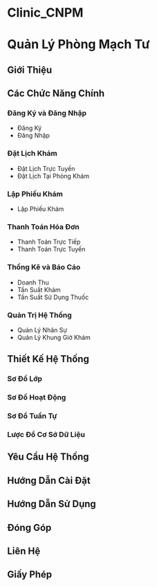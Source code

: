 # Clinic_CNPM

# Quản Lý Phòng Mạch Tư

## Giới Thiệu

## Các Chức Năng Chính

### Đăng Ký và Đăng Nhập
- Đăng Ký
- Đăng Nhập

### Đặt Lịch Khám
- Đặt Lịch Trực Tuyến
- Đặt Lịch Tại Phòng Khám

### Lập Phiếu Khám
- Lập Phiếu Khám

### Thanh Toán Hóa Đơn
- Thanh Toán Trực Tiếp
- Thanh Toán Trực Tuyến

### Thống Kê và Báo Cáo
- Doanh Thu
- Tần Suất Khám
- Tần Suất Sử Dụng Thuốc

### Quản Trị Hệ Thống
- Quản Lý Nhân Sự
- Quản Lý Khung Giờ Khám

## Thiết Kế Hệ Thống

### Sơ Đồ Lớp

### Sơ Đồ Hoạt Động

### Sơ Đồ Tuần Tự

### Lược Đồ Cơ Sở Dữ Liệu

## Yêu Cầu Hệ Thống

## Hướng Dẫn Cài Đặt

## Hướng Dẫn Sử Dụng

## Đóng Góp

## Liên Hệ
  
## Giấy Phép

